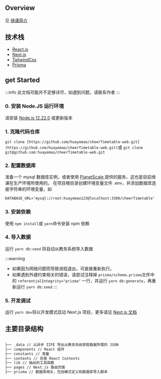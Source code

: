 
## Overview

见 [绮课简介](https://www.yuque.com/huayemao/cheer-timetable/overview)

## 技术栈

- [React.js](https://beta.reactjs.org/)
- [Next.js](https://nextjs.org/)
- [TailwindCss](https://tailwindcss.com/)
- [Prisma](https://www.prisma.io/)

## get Started

:::info
此文档可能并不足够详尽，如遇到问题，请联系作者
:::

### 0. 安装 Node.JS 运行环境

请安装 [Node.js 12.22.0](https://nodejs.org/) 或更新版本

### 1. 克隆代码仓库

`git clone [https://github.com/huayemao/cheerTimetable-web.git](https://github.com/huayemao/cheerTimetable-web.git)`或 `git clone git@github.com:huayemao/cheerTimetable-web.git`

### 2. 配置数据库

准备一个 mysql 数据库实例，或者使用 [PlanetScale ](https://planetscale.com/)提供的服务，这也是目前绮课在生产环境所使用的。
在项目根目录创建环境变量文件 .env，并添加数据库连接字符串的环境变量，如

```latex
DATABASE_URL='mysql://root:huayemao123@localhost:3306/cheerTimetable'
```

### 3. 安装依赖
使用 `npm install`或 `yarn`命令安装 npm 依赖

### 4. 导入数据

运行 `yarn db:seed` 将自动从教务系统导入数据

:::warning

- 如果因为网络问题而导致进程退出，可直接重新执行。
- 如果遇到外键约束相关的错误，请尝试注释掉 `prisma/schema.prisma`文件中的 `referentialIntegrity="prisma"` 一行，并运行 `yarn db:generate`，再重新运行 `yarn db:seed`
:::

### 5. 开发调试

运行 `yarn dev`将以开发模式启动 Next.js 项目，更多请见 [Next.js 文档](https://nextjs.org/docs/getting-started) 

## 主要目录结构

```latex

├── _data // 以异步 IIFE 导出从教务系统获取数据所需的 JSON
├── components // React 组件
├── constants // 常量
├── contexts // 存放 React Contexts
├── lib // 抽出的工具函数
├── pages // Next.js 路由页面
├── prisma // 数据库相关，包括模式定义和数据库导入脚本
```
